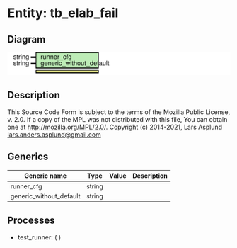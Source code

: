 # Entity: tb_elab_fail

## Diagram

![Diagram](tb_elab_fail.svg "Diagram")
## Description

This Source Code Form is subject to the terms of the Mozilla Public
License, v. 2.0. If a copy of the MPL was not distributed with this file,
You can obtain one at http://mozilla.org/MPL/2.0/.
Copyright (c) 2014-2021, Lars Asplund lars.anders.asplund@gmail.com
## Generics

| Generic name            | Type   | Value | Description |
| ----------------------- | ------ | ----- | ----------- |
| runner_cfg              | string |       |             |
| generic_without_default | string |       |             |
## Processes
- test_runner: (  )
